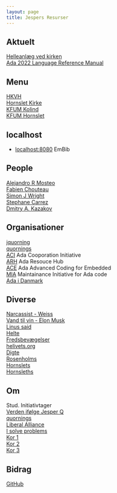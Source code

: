 ```yaml
---
layout: page
title: Jespers Resurser
---
```


Aktuelt
----
[Helleanlæg ved kirken](borgerinddragelse/helle-anlæg)  
[Ada 2022 Language Reference Manual](http://www.ada-auth.org/standards/ada22.html)  

Menu
----
[HKVH](/hornslet-kirke/voksenkor/)  
[Hornslet Kirke](/hornslet-kirke/)  
[KFUM Kolind](/kirke/kfum/kolind/)  
[KFUM Hornslet](/hornslet-kirke/fællesskab-og-fællessang/index)  

localhost
----
- [localhost:8080](http://localhost:8080) EmBib

People
----
[Alejandro R Mosteo](https://github.com/mosteo)  
[Fabien Chouteau](https://github.com/Fabien-Chouteau)  
[Simon J Wright](https://github.com/simonjwright)  
[Stephane Carrez](https://gitlab.com/stcarrez)  
[Dmitry A. Kazakov](http://www.dmitry-kazakov.de)  

Organisationer
----
[jquorning](https://github.com/jquorning)  
[quornings](https://github.com/quornings)  
[ACI](https://the-aci.github.io/) Ada Cooporation Initiative  
[ARH](https://the-ARH.github.io/) Ada Resouce Hub  
[ACE](https://ada-ace.github.io/) Ada Advanced Coding for Embedded  
[MIA](https://the-MIA.github.io/) Maintainance Initiative for Ada code  
[Ada i Danmark](adadk)  

Diverse
----
[Narcassist - Weiss](https://fb.watch/i4lcLQGDti/)  
[Vand til vin - Elon Musk](https://fb.watch/i4nm-lPN19/)  
[Linus said](https://www.youtube.com/watch?v=oHNKTlz1lps)  
[Helte](/helte/)  
[Fredsbevægelser](/fred/)  
[helivets.org](/helivets.org/)  
[Digte](digte)  
[Rosenholms](https://rosenholms.github.io)  
[Hornslets](https://hornslets.github.io)  
[Hornsleths](https://hornsleths.github.io)  

Om
----
Stud. Initiativtager  
[Verden ifølge Jesper Q](verden)  
[quornings](quornings)  
[Liberal Alliance](https://fb.watch/hZGa_1uBLP/)  
[I solve problems](https://youtu.be/UeoMuK536C8)  
[Kor 1](voksenkor)  
[Kor 2](/hornslet-kirke/voksenkor/)  
[Kor 3](https://hornsletkor.githib.io)  

Bidrag
----
[GitHub](https://github.com/jquorning)  

